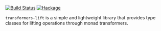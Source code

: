 [![Build Status](https://img.shields.io/travis/int-index/transformers-lift.svg)](https://travis-ci.org/int-index/transformers-lift)
[![Hackage](https://img.shields.io/hackage/v/transformers-lift.svg)](https://hackage.haskell.org/package/transformers-lift)

`transformers-lift` is a simple and lightweight library that provides type
classes for lifting operations through monad transformers.
